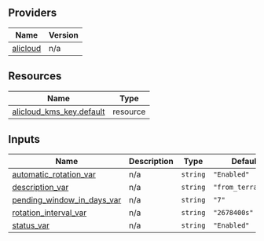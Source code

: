 <!-- BEGIN_TF_DOCS -->
## Providers

| Name | Version |
|------|---------|
| <a name="provider_alicloud"></a> [alicloud](#provider\_alicloud) | n/a |

## Resources

| Name | Type |
|------|------|
| [alicloud_kms_key.default](https://registry.terraform.io/providers/hashicorp/alicloud/latest/docs/resources/kms_key) | resource |

## Inputs

| Name | Description | Type | Default | Required |
|------|-------------|------|---------|:--------:|
| <a name="input_automatic_rotation_var"></a> [automatic\_rotation\_var](#input\_automatic\_rotation\_var) | n/a | `string` | `"Enabled"` | no |
| <a name="input_description_var"></a> [description\_var](#input\_description\_var) | n/a | `string` | `"from_terraform"` | no |
| <a name="input_pending_window_in_days_var"></a> [pending\_window\_in\_days\_var](#input\_pending\_window\_in\_days\_var) | n/a | `string` | `"7"` | no |
| <a name="input_rotation_interval_var"></a> [rotation\_interval\_var](#input\_rotation\_interval\_var) | n/a | `string` | `"2678400s"` | no |
| <a name="input_status_var"></a> [status\_var](#input\_status\_var) | n/a | `string` | `"Enabled"` | no |
<!-- END_TF_DOCS -->    